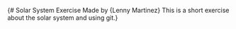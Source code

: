 {# Solar System Exercise
Made by {Lenny Martinez}
This is a short exercise about the solar system and using git.}